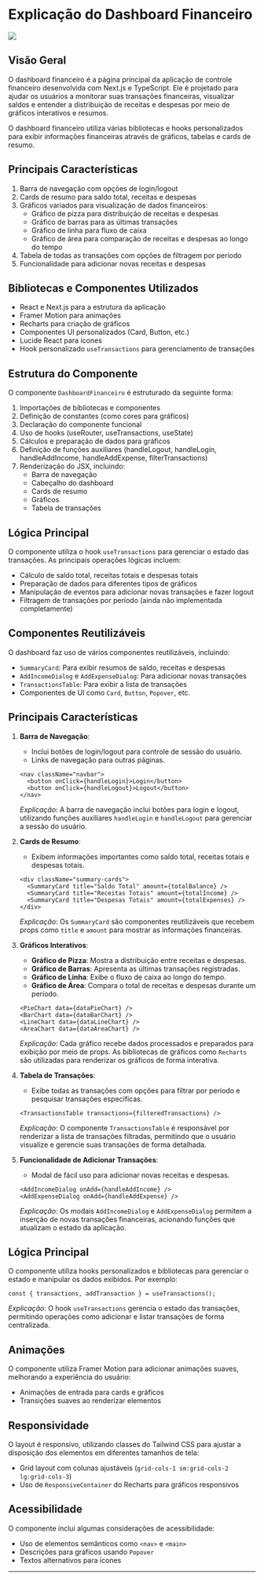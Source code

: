 # Explicação do Dashboard Financeiro

<img align="center" src="../../public/homePrint.png">

## Visão Geral

O dashboard financeiro é a página principal da aplicação de controle financeiro desenvolvida com Next.js e TypeScript. Ele é projetado para ajudar os usuários a monitorar suas transações financeiras, visualizar saldos e entender a distribuição de receitas e despesas por meio de gráficos interativos e resumos.

O dashboard financeiro utiliza várias bibliotecas e hooks personalizados para exibir informações financeiras através de gráficos, tabelas e cards de resumo.

## Principais Características

1. Barra de navegação com opções de login/logout
2. Cards de resumo para saldo total, receitas e despesas
3. Gráficos variados para visualização de dados financeiros:
   - Gráfico de pizza para distribuição de receitas e despesas
   - Gráfico de barras para as últimas transações
   - Gráfico de linha para fluxo de caixa
   - Gráfico de área para comparação de receitas e despesas ao longo do tempo
4. Tabela de todas as transações com opções de filtragem por período
5. Funcionalidade para adicionar novas receitas e despesas

## Bibliotecas e Componentes Utilizados

- React e Next.js para a estrutura da aplicação
- Framer Motion para animações
- Recharts para criação de gráficos
- Componentes UI personalizados (Card, Button, etc.)
- Lucide React para ícones
- Hook personalizado `useTransactions` para gerenciamento de transações

## Estrutura do Componente

O componente `DashboardFinanceiro` é estruturado da seguinte forma:

1. Importações de bibliotecas e componentes
2. Definição de constantes (como cores para gráficos)
3. Declaração do componente funcional
4. Uso de hooks (useRouter, useTransactions, useState)
5. Cálculos e preparação de dados para gráficos
6. Definição de funções auxiliares (handleLogout, handleLogin, handleAddIncome, handleAddExpense, filterTransactions)
7. Renderização do JSX, incluindo:
   - Barra de navegação
   - Cabeçalho do dashboard
   - Cards de resumo
   - Gráficos
   - Tabela de transações

## Lógica Principal

O componente utiliza o hook `useTransactions` para gerenciar o estado das transações. As principais operações lógicas incluem:

- Cálculo de saldo total, receitas totais e despesas totais
- Preparação de dados para diferentes tipos de gráficos
- Manipulação de eventos para adicionar novas transações e fazer logout
- Filtragem de transações por período (ainda não implementada completamente)

## Componentes Reutilizáveis

O dashboard faz uso de vários componentes reutilizáveis, incluindo:

- `SummaryCard`: Para exibir resumos de saldo, receitas e despesas
- `AddIncomeDialog` e `AddExpenseDialog`: Para adicionar novas transações
- `TransactionsTable`: Para exibir a lista de transações
- Componentes de UI como `Card`, `Button`, `Popover`, etc.

## Principais Características

1. **Barra de Navegação**:
   - Inclui botões de login/logout para controle de sessão do usuário.
   - Links de navegação para outras páginas.

   ```tsx
   <nav className="navbar">
     <button onClick={handleLogin}>Login</button>
     <button onClick={handleLogout}>Logout</button>
   </nav>
   ```
   *Explicação*: A barra de navegação inclui botões para login e logout, utilizando funções auxiliares `handleLogin` e `handleLogout` para gerenciar a sessão do usuário.

2. **Cards de Resumo**:
   - Exibem informações importantes como saldo total, receitas totais e despesas totais.

   ```tsx
   <div className="summary-cards">
     <SummaryCard title="Saldo Total" amount={totalBalance} />
     <SummaryCard title="Receitas Totais" amount={totalIncome} />
     <SummaryCard title="Despesas Totais" amount={totalExpenses} />
   </div>
   ```
   *Explicação*: Os `SummaryCard` são componentes reutilizáveis que recebem props como `title` e `amount` para mostrar as informações financeiras.

3. **Gráficos Interativos**:
   - **Gráfico de Pizza**: Mostra a distribuição entre receitas e despesas.
   - **Gráfico de Barras**: Apresenta as últimas transações registradas.
   - **Gráfico de Linha**: Exibe o fluxo de caixa ao longo do tempo.
   - **Gráfico de Área**: Compara o total de receitas e despesas durante um período.

   ```tsx
   <PieChart data={dataPieChart} />
   <BarChart data={dataBarChart} />
   <LineChart data={dataLineChart} />
   <AreaChart data={dataAreaChart} />
   ```
   *Explicação*: Cada gráfico recebe dados processados e preparados para exibição por meio de props. As bibliotecas de gráficos como `Recharts` são utilizadas para renderizar os gráficos de forma interativa.

4. **Tabela de Transações**:
   - Exibe todas as transações com opções para filtrar por período e pesquisar transações específicas.

   ```tsx
   <TransactionsTable transactions={filteredTransactions} />
   ```
   *Explicação*: O componente `TransactionsTable` é responsável por renderizar a lista de transações filtradas, permitindo que o usuário visualize e gerencie suas transações de forma detalhada.

5. **Funcionalidade de Adicionar Transações**:
   - Modal de fácil uso para adicionar novas receitas e despesas.

   ```tsx
   <AddIncomeDialog onAdd={handleAddIncome} />
   <AddExpenseDialog onAdd={handleAddExpense} />
   ```
   *Explicação*: Os modais `AddIncomeDialog` e `AddExpenseDialog` permitem a inserção de novas transações financeiras, acionando funções que atualizam o estado da aplicação.

## Lógica Principal

O componente utiliza hooks personalizados e bibliotecas para gerenciar o estado e manipular os dados exibidos. Por exemplo:

```tsx
const { transactions, addTransaction } = useTransactions();
```
*Explicação*: O hook `useTransactions` gerencia o estado das transações, permitindo operações como adicionar e listar transações de forma centralizada.


## Animações

O componente utiliza Framer Motion para adicionar animações suaves, melhorando a experiência do usuário:

- Animações de entrada para cards e gráficos
- Transições suaves ao renderizar elementos

## Responsividade

O layout é responsivo, utilizando classes do Tailwind CSS para ajustar a disposição dos elementos em diferentes tamanhos de tela:

- Grid layout com colunas ajustáveis (`grid-cols-1 sm:grid-cols-2 lg:grid-cols-3`)
- Uso de `ResponsiveContainer` do Recharts para gráficos responsivos

## Acessibilidade

O componente inclui algumas considerações de acessibilidade:

- Uso de elementos semânticos como `<nav>` e `<main>`
- Descrições para gráficos usando `Popover`
- Textos alternativos para ícones

---
